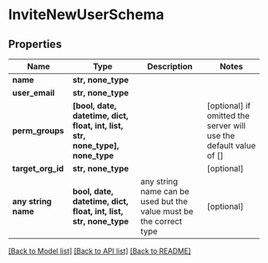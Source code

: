 # InviteNewUserSchema


## Properties
Name | Type | Description | Notes
------------ | ------------- | ------------- | -------------
**name** | **str, none_type** |  | 
**user_email** | **str, none_type** |  | 
**perm_groups** | **[bool, date, datetime, dict, float, int, list, str, none_type], none_type** |  | [optional]  if omitted the server will use the default value of []
**target_org_id** | **str, none_type** |  | [optional] 
**any string name** | **bool, date, datetime, dict, float, int, list, str, none_type** | any string name can be used but the value must be the correct type | [optional]

[[Back to Model list]](../README.md#documentation-for-models) [[Back to API list]](../README.md#documentation-for-api-endpoints) [[Back to README]](../README.md)


